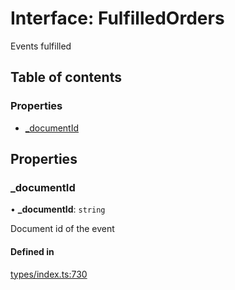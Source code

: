# Interface: FulfilledOrders

Events fulfilled

## Table of contents

### Properties

- [\_documentId](FulfilledOrders.md#_documentid)

## Properties

### \_documentId

• **\_documentId**: `string`

Document id of the event

#### Defined in

[types/index.ts:730](https://github.com/nevermined-io/react-components/blob/1ea201f/catalog/src/types/index.ts#L730)
